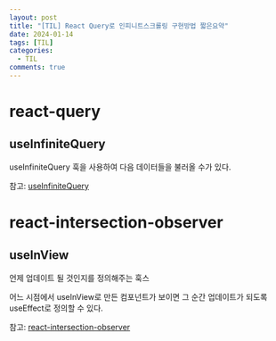 ```yaml
---
layout: post
title: "[TIL] React Query로 인피니트스크롤링 구현방법 짧은요약"
date: 2024-01-14
tags: [TIL]
categories:
  - TIL
comments: true
---
```


# react-query

## useInfiniteQuery

useInfiniteQuery 훅을 사용하여 다음 데이터들을 불러올 수가 있다.

참고: [useInfiniteQuery](https://tanstack.com/query/v4/docs/react/reference/useInfiniteQuery)

# react-intersection-observer

## useInView

언제 업데이트 될 것인지를 정의해주는 훅스

어느 시점에서 useInView로 만든 컴포넌트가 보이면 그 순간 업데이트가 되도록 useEffect로 정의할 수 있다.

참고: [react-intersection-observer](https://www.npmjs.com/package/react-intersection-observer)
